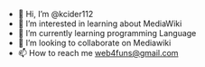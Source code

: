 - 👋 Hi, I’m @kcider112
- 👀 I’m interested in learning about MediaWiki
- 🌱 I’m currently learning programming Language
- 💞️ I’m looking to collaborate on Mediawiki
- 📫 How to reach me web4funs@gmail.com

<!---
kcider112/kcider112 is a ✨ special ✨ repository because its `README.md` (this file) appears on your GitHub profile.
You can click the Preview link to take a look at your changes.
--->
